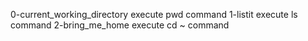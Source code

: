 0-current_working_directory execute pwd command
1-listit execute ls command
2-bring_me_home execute cd ~ command
